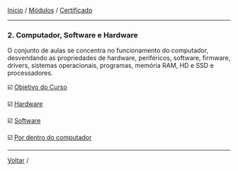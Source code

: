 [Início](https://github.com/Thalyalm/rocketseat-trilha-conectar) /
[Módulos](https://github.com/Thalyalm/rocketseat-trilha-conectar/tree/main/modulos) /
[Certificado](https://github.com/Thalyalm/rocketseat-trilha-conectar/tree/main/certificado/certificado-trilha-conectar.pdf)

---

### 2. Computador, Software e Hardware

O conjunto de aulas se concentra no funcionamento do computador, desvendando as propriedades de hardware, periféricos, software, firmware, drivers, sistemas operacionais, programas, memória RAM, HD e SSD e processadores.

:ballot_box_with_check: [Objetivo do Curso](/modulos/computador-software-e-hardware/objetivo-do-curso) 

:ballot_box_with_check: [Hardware](/modulos/computador-software-e-hardware/hardware) 

:ballot_box_with_check: [Software](/modulos/computador-software-e-hardware/software) 

:ballot_box_with_check: [Por dentro do computador](/modulos/computador-software-e-hardware/por-dentro-do-computador) 

---

[Voltar](https://github.com/Thalyalm/rocketseat-trilha-conectar/tree/main/modulos) /